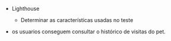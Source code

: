 - Lighthouse
	- Determinar as características usadas no teste

- os usuarios conseguem consultar o histórico de visitas do pet.